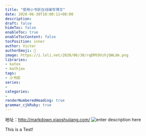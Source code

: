 ```yaml
---
title: "使用小书匠在线编写博文" 
date: 2020-06-30T10:00:11+08:00
description:
draft: false
hideToc: false
enableToc: true
enableTocContent: false
tocPosition: inner
author: Victor
authorEmoji: 👻
image: https://i.loli.net/2020/06/30/rqEMtOVzhjQWLdm.png
libraries:
- katex
- mathjax
tags:
- 小书匠
series:
-
categories:
-
renderNumberedHeading: true
grammar_cjkRuby: true
---
```




地址：http://markdown.xiaoshujiang.com/
![enter description here](https://i.loli.net/2020/06/30/rqEMtOVzhjQWLdm.png)



This is a Test!